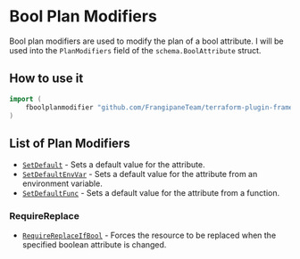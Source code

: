 # Bool Plan Modifiers

Bool plan modifiers are used to modify the plan of a bool attribute.
I will be used into the `PlanModifiers` field of the `schema.BoolAttribute` struct.

## How to use it

```go
import (
    fboolplanmodifier "github.com/FrangipaneTeam/terraform-plugin-framework-planmodifiers/boolplanmodifier"
)
```

## List of Plan Modifiers

- [`SetDefault`](setdefault.md) - Sets a default value for the attribute.
- [`SetDefaultEnvVar`](setdefaultenvvar.md) - Sets a default value for the attribute from an environment variable.
- [`SetDefaultFunc`](setdefaultfunc.md) - Sets a default value for the attribute from a function.

### RequireReplace

- [`RequireReplaceIfBool`](requirereplaceifbool.md) - Forces the resource to be replaced when the specified boolean attribute is changed.
